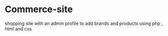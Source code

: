 # Commerce-site

shopping site with an admin profile to add brands and products using php , html and css
